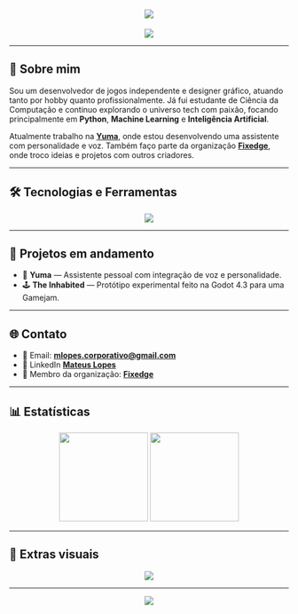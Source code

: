 <h1 align="center">
  <img src="https://capsule-render.vercel.app/api?type=waving&height=200&color=8000FF&text=MATEUS%20LOPES&textBg=false&fontColor=ffffff&fontSize=40&fontAlignY=30&desc=Software%20Developer&descAlignY=45&reversal=false&descSize=18" />
</h1>

<p align="center">
  <img src="https://readme-typing-svg.herokuapp.com?font=Fira+Code&weight=600&size=22&pause=1000&color=A259FF&center=true&vCenter=true&width=435&lines=Desenvolvedor+de+Jogos+%F0%9F%8E%AE;Designer+Gr%C3%A1fico+%F0%9F%96%8C%EF%B8%8F;Apaixonado+por+IA+e+ML+%F0%9F%96%A5" />
</p>

---

## 💜 Sobre mim

Sou um desenvolvedor de jogos independente e designer gráfico, atuando tanto por hobby quanto profissionalmente. Já fui estudante de Ciência da Computação e continuo explorando o universo tech com paixão, focando principalmente em **Python**, **Machine Learning** e **Inteligência Artificial**.

Atualmente trabalho na **[Yuma](https://github.com/Etamus/Yuma)**, onde estou desenvolvendo uma assistente com personalidade e voz. Também faço parte da organização [**Fixedge**](https://github.com/Fixedge), onde troco ideias e projetos com outros criadores.

---

## 🛠️ Tecnologias e Ferramentas

<div align="center">
  <img src="https://skillicons.dev/icons?i=python,cpp,js,vba,html,css,unity,unreal,godot,photoshop,blender,gcloud" />
</div>

---

## 🚀 Projetos em andamento

- 🧠 **Yuma** — Assistente pessoal com integração de voz e personalidade.
- 🕹️ **The Inhabited** — Protótipo experimental feito na Godot 4.3 para uma Gamejam.

---

## 🌐 Contato

- 📧 Email: **mlopes.corporativo@gmail.com**
- 🔗 LinkedIn [**Mateus Lopes**](https://www.linkedin.com/in/mateuslopesd)
- 🏢 Membro da organização: [**Fixedge**](https://github.com/Fixedge)

---

## 📊 Estatísticas

<div align="center">
  <img height="160em" src="https://github-readme-stats.vercel.app/api?username=Etamus&show_icons=true&theme=purple&hide_border=true&title_color=bf69ff&icon_color=bf69ff"/>
  <img height="160em" src="https://github-readme-stats.vercel.app/api/top-langs/?username=Etamus&layout=compact&theme=purple&hide_border=true&title_color=bf69ff"/>
</div>

---

## 🎨 Extras visuais


<p align="center">
  <img src="https://github-profile-trophy.vercel.app/?username=Etamus&theme=gruvbox&no-frame=true&column=7&title=Stars,Followers,Commit,Issues,PullRequest,Repositories,Commits" />
</p>

---

<p align="center">
  <img src="https://capsule-render.vercel.app/api?type=waving&color=8000FF&height=120&section=footer"/>
</p>

